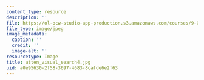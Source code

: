 ```yaml
---
content_type: resource
description: ''
file: https://ol-ocw-studio-app-production.s3.amazonaws.com/courses/9-00sc-introduction-to-psychology-fall-2011/a0e956302f58369746838cafde6e2f63_atten_visual_search4.jpg
file_type: image/jpeg
image_metadata:
  caption: ''
  credit: ''
  image-alt: ''
resourcetype: Image
title: atten_visual_search4.jpg
uid: a0e95630-2f58-3697-4683-8cafde6e2f63
---
```


